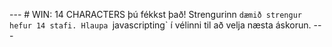 --- # WIN: 14 CHARACTERS þú fékkst það! Strengurinn `dæmið strengur hefur 14 stafi. Hlaupa `javascripting` í vélinni til að velja næsta áskorun. ---